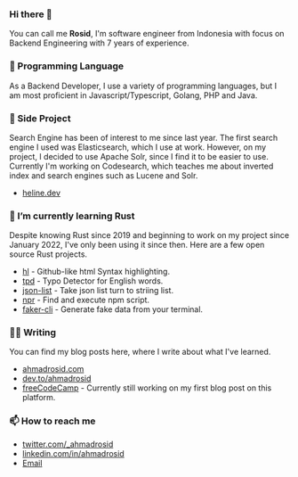 ### Hi there 👋

You can call me **Rosid**, I'm software engineer from Indonesia with focus on Backend Engineering with 7 years of experience.

### 👯 Programming Language

As a Backend Developer, I use a variety of programming languages, but I am most proficient in Javascript/Typescript, Golang, PHP and Java.

### 🔭 Side Project

Search Engine has been of interest to me since last year. The first search engine I used was Elasticsearch, which I use at work. However, on my project, I decided to use Apache Solr, since I find it to be easier to use. Currently I'm working on Codesearch, which teaches me about inverted index and search engines such as Lucene and Solr.

- [heline.dev](https://heline.dev)

### 🌱 I’m currently learning Rust

Despite knowing Rust since 2019 and beginning to work on my project since January 2022, I've only been using it since then. Here are a few open source Rust projects.

- [hl](https://github.com/ahmadrosid/hl) - Github-like html Syntax highlighting.
- [tpd](https://github.com/ahmadrosid/tpd) - Typo Detector for English words.
- [json-list](https://github.com/ahmadrosid/json-list) - Take json list turn to striing list.
- [npr](https://github.com/ahmadrosid/npr) - Find and execute npm script.
- [faker-cli](https://github.com/ahmadrosid/faker-cli) - Generate fake data from your terminal.

### ✍🏻 Writing

You can find my blog posts here, where I write about what I've learned.

- [ahmadrosid.com](https://ahmadrosid.com)
- [dev.to/ahmadrosid](https://dev.to/ahmadrosid)
- [freeCodeCamp](https://www.freecodecamp.org/news/author/ahmadrosid) - Currently still working on my first blog post on this platform.

### 📫 How to reach me
- [twitter.com/_ahmadrosid](https://twitter.com/_ahmadrosid)
- [linkedin.com/in/ahmadrosid](https://id.linkedin.com/in/ahmadrosid)
- [Email](mailto:alahmadrosid@gmail.com)

<!--
**ahmadrosid/ahmadrosid** is a ✨ _special_ ✨ repository because its `README.md` (this file) appears on your GitHub profile.

Here are some ideas to get you started:

- 🔭 I’m currently working on ...
- 🌱 I’m currently learning ...
- 👯 I’m looking to collaborate on ...
- 🤔 I’m looking for help with ...
- 💬 Ask me about ...
- 📫 How to reach me: ...
- 😄 Pronouns: ...
- ⚡ Fun fact: ...
-->
